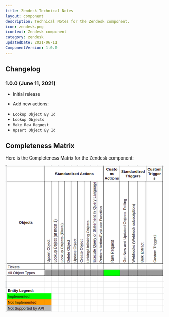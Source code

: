 ```yaml
---
title: Zendesk Technical Notes
layout: component
description: Technical Notes for the Zendesk component.
icon: zendesk.png
icontext: Zendesk component
category: zendesk
updatedDate: 2021-06-11
ComponentVersion: 1.0.0
---
```


## Changelog

### 1.0.0 (June 11, 2021)

* Initial release

* Add new actions:

- `Lookup Object By Id`
- `Lookup Objects`
- `Make Raw Request`
- `Upsert Object By Id`

## Completeness Matrix

Here is the Completeness Matrix for the Zendesk component:

![Completeness Matrix](img/completeness-matrix.png)
